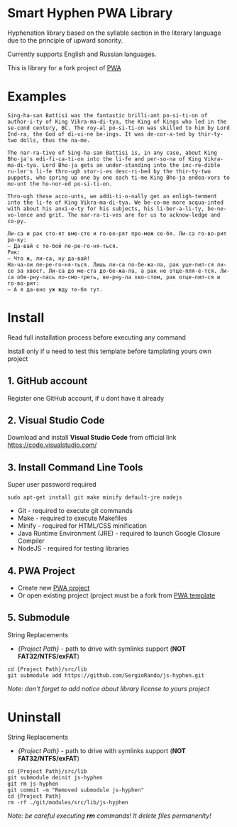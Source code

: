 # Smart Hyphen PWA Library

Hyphenation library based on the syllable section in the literary language due to the principle of upward sonority.

Currently supports English and Russian languages.

This is library for a fork project of [PWA](https://github.com/SergioRando/PWA)

# Examples
```
Sing-ha-san Battisi was the fantastic brilli-ant po-si-ti-on of author-i-ty of King Vikra-ma-di-tya, the King of Kings who led in the se-cond century, BC. The roy-al po-si-ti-on was skilled to him by Lord Ind-ra, the God of di-vi-ne be-ings. It was de-cor-a-ted by thir-ty-two dolls, thus the na-me.

The nar-ra-tive of Sing-ha-san Battisi is, in any case, about King Bho-ja's edi-fi-ca-ti-on into the li-fe and per-so-na of King Vikra-ma-di-tya. Lord Bho-ja gets an under-standing into the inc-re-dible ru-ler's li-fe thro-ugh stor-i-es desc-ri-bed by the thir-ty-two puppets, who spring up one by one each ti-me King Bho-ja endea-vors to mo-unt the ho-nor-ed po-si-ti-on.

Thro-ugh these acco-unts, we addi-ti-o-nally get an enligh-tenment into the li-fe of King Vikra-ma-di-tya. We be-co-me more acqua-inted with about his anxi-e-ty for his subjects, his li-ber-a-li-ty, be-ne-vo-lence and grit. The nar-ra-ti-ves are for us to acknow-ledge and co-py.
```

```
Ли-са и рак сто-ят вме-сте и го-во-рят про-меж се-бя. Ли-са го-во-рит ра-ку:
— Да-вай с то-бой пе-ре-го-ня-ться.
Рак:
— Что ж, ли-са, ну да-вай!
На-ча-ли пе-ре-го-ня-ться. Лишь ли-са по-бе-жа-ла, рак уце-пил-ся ли-се за хвост. Ли-са до ме-ста до-бе-жа-ла, а рак не отце-пля-е-тся. Ли-са обе-рну-лась по-смо-треть, ве-рну-ла хво-стом, рак отце-пил-ся и го-во-рит:
— А я да-вно уж жду те-бя тут.
```

# Install
Read full installation process before executing any command

Install only if u need to test this template before tamplating yours own project

## 1. GitHub account
Register one GitHub account, if u dont have it already

## 2. Visual Studio Code
Download and install **Visual Studio Code** from official link https://code.visualstudio.com/

## 3. Install Command Line Tools
Super user password required
```
sudo apt-get install git make minify default-jre nodejs
```
* Git - required to execute git commands
* Make - required to execute Makefiles
* Minify - required for HTML/CSS minification
* Java Runtime Environment (JRE) - required to launch Google Closure Compiler
* NodeJS - required for testing libraries

## 4. PWA Project
- Create new [PWA project](https://github.com/SergioRando/PWA)
- Or open existing project (project must be a fork from [PWA template](https://github.com/SergioRando/PWA)

## 5. Submodule
String Replacements
* _{Project Path}_ - path to drive with symlinks support (**NOT FAT32/NTFS/exFAT**)

```
cd {Project Path}/src/lib
git submodule add https://github.com/SergioRando/js-hyphen.git
```
_Note: don't forget to add notice about library license to yours project_

# Uninstall
String Replacements
* _{Project Path}_ - path to drive with symlinks support (**NOT FAT32/NTFS/exFAT**)
```
cd {Project Path}/src/lib
git submodule deinit js-hyphen
git rm js-hyphen
git commit -m "Removed submodule js-hyphen"
cd {Project Path}
rm -rf ./git/modules/src/lib/js-hyphen
```
_Note: be careful executing **rm** commands! It delete files permanenlty!_
